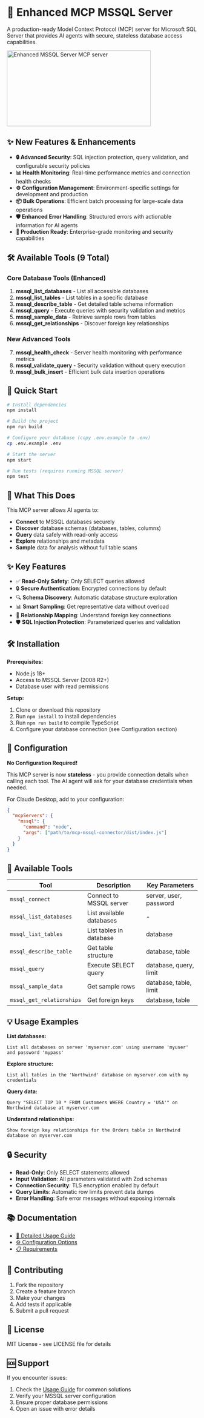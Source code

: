 # 🚀 Enhanced MCP MSSQL Server

A production-ready Model Context Protocol (MCP) server for Microsoft SQL Server that provides AI agents with secure, stateless database access capabilities.

<a href="https://glama.ai/mcp/servers/@michaelyuwh/mcp-mssql-connector">
  <img width="380" height="200" src="https://glama.ai/mcp/servers/@michaelyuwh/mcp-mssql-connector/badge" alt="Enhanced MSSQL Server MCP server" />
</a>

## ✨ **New Features & Enhancements**

- **🔒 Advanced Security**: SQL injection protection, query validation, and configurable security policies
- **📊 Health Monitoring**: Real-time performance metrics and connection health checks  
- **⚙️ Configuration Management**: Environment-specific settings for development and production
- **📦 Bulk Operations**: Efficient batch processing for large-scale data operations
- **🛡️ Enhanced Error Handling**: Structured errors with actionable information for AI agents
- **🎯 Production Ready**: Enterprise-grade monitoring and security capabilities

## 🛠️ **Available Tools (9 Total)**

### **Core Database Tools** (Enhanced)
1. **mssql_list_databases** - List all accessible databases
2. **mssql_list_tables** - List tables in a specific database  
3. **mssql_describe_table** - Get detailed table schema information
4. **mssql_query** - Execute queries with security validation and metrics
5. **mssql_sample_data** - Retrieve sample rows from tables
6. **mssql_get_relationships** - Discover foreign key relationships

### **New Advanced Tools**
7. **mssql_health_check** - Server health monitoring with performance metrics
8. **mssql_validate_query** - Security validation without query execution
9. **mssql_bulk_insert** - Efficient bulk data insertion operations

## 🚀 Quick Start

```bash
# Install dependencies
npm install

# Build the project  
npm run build

# Configure your database (copy .env.example to .env)
cp .env.example .env

# Start the server
npm start

# Run tests (requires running MSSQL server)
npm test
```

## 🎯 What This Does

This MCP server allows AI agents to:
- **Connect** to MSSQL databases securely
- **Discover** database schemas (databases, tables, columns)
- **Query** data safely with read-only access
- **Explore** relationships and metadata
- **Sample** data for analysis without full table scans

## ✨ Key Features

- ✅ **Read-Only Safety**: Only SELECT queries allowed
- 🔒 **Secure Authentication**: Encrypted connections by default  
- 🔍 **Schema Discovery**: Automatic database structure exploration
- 📊 **Smart Sampling**: Get representative data without overload
- 🔗 **Relationship Mapping**: Understand foreign key connections
- 🛡️ **SQL Injection Protection**: Parameterized queries and validation

## 🛠️ Installation

**Prerequisites:**
- Node.js 18+
- Access to MSSQL Server (2008 R2+)
- Database user with read permissions

**Setup:**
1. Clone or download this repository
2. Run `npm install` to install dependencies
3. Run `npm run build` to compile TypeScript
4. Configure your database connection (see Configuration section)

## 📝 Configuration

**No Configuration Required!** 

This MCP server is now **stateless** - you provide connection details when calling each tool. The AI agent will ask for your database credentials when needed.

For Claude Desktop, add to your configuration:

```json
{
  "mcpServers": {
    "mssql": {
      "command": "node",
      "args": ["path/to/mcp-mssql-connector/dist/index.js"]
    }
  }
}
```

## 🔧 Available Tools

| Tool | Description | Key Parameters |
|------|-------------|----------------|
| `mssql_connect` | Connect to MSSQL server | server, user, password |
| `mssql_list_databases` | List available databases | - |
| `mssql_list_tables` | List tables in database | database |
| `mssql_describe_table` | Get table structure | database, table |
| `mssql_query` | Execute SELECT query | database, query, limit |
| `mssql_sample_data` | Get sample rows | database, table, limit |
| `mssql_get_relationships` | Get foreign keys | database, table |

## 💡 Usage Examples

**List databases:**
```
List all databases on server 'myserver.com' using username 'myuser' and password 'mypass'
```

**Explore structure:**
```
List all tables in the 'Northwind' database on myserver.com with my credentials
```

**Query data:**
```
Query "SELECT TOP 10 * FROM Customers WHERE Country = 'USA'" on Northwind database at myserver.com
```

**Understand relationships:**
```
Show foreign key relationships for the Orders table in Northwind database on myserver.com
```

## 🔒 Security

- **Read-Only**: Only SELECT statements allowed
- **Input Validation**: All parameters validated with Zod schemas
- **Connection Security**: TLS encryption enabled by default
- **Query Limits**: Automatic row limits prevent data dumps
- **Error Handling**: Safe error messages without exposing internals

## 📚 Documentation

- [📖 Detailed Usage Guide](./USAGE.md)
- [⚙️ Configuration Options](./CONFIG.md)  
- [📋 Requirements](./REQUIREMENTS.md)

## 🤝 Contributing

1. Fork the repository
2. Create a feature branch
3. Make your changes
4. Add tests if applicable
5. Submit a pull request

## 📄 License

MIT License - see LICENSE file for details

## 🆘 Support

If you encounter issues:
1. Check the [Usage Guide](./USAGE.md) for common solutions
2. Verify your MSSQL server configuration  
3. Ensure proper database permissions
4. Open an issue with error details